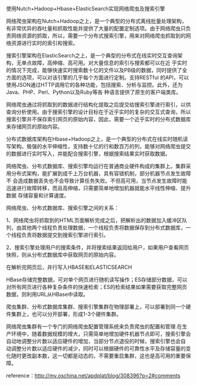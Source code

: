 使用Nutch+Hadoop+Hbase+ElasticSearch实现网络爬虫及搜索引擎  

网络爬虫架构在Nutch+Hadoop之上，是一个典型的分布式离线批量处理架构，有非常优异的吞吐量和抓取性能并提供了大量的配置定制选项。由于网络爬虫只负责网络资源的抓取，所以，需要一个分布式搜索引擎，用来对网络爬虫抓取到的网络资源进行实时的索引和搜索。  

搜索引擎架构在ElasticSearch之上，是一个典型的分布式在线实时交互查询架构，无单点故障，高伸缩、高可用。对大量信息的索引与搜索都可以在近 乎实时的情况下完成，能够快速实时搜索数十亿的文件以及PB级的数据，同时提供了全方面的选项，可以对该引擎的几乎每个方面进行定制。支持RESTful 的API，可以使用JSON通过HTTP调用它的各种功能，包括搜索、分析与监控。此外，还为Java、PHP、Perl、Python以及Ruby等各 种语言提供了原生的客户端类库。  

网络爬虫通过将抓取到的数据进行结构化提取之后提交给搜索引擎进行索引，以供查询分析使用。由于搜索引擎的设计目标在于近乎实时的复杂的交互式查询，所以搜索引擎并不保存索引网页的原始内容，因此，需要一个近乎实时的分布式数据库来存储网页的原始内容。  

分布式数据库架构在Hbase+Hadoop之上，是一个典型的分布式在线实时随机读写架构。极强的水平伸缩性，支持数十亿的行和数百万的列，能够对网络爬虫提交的数据进行实时写入，并能配合搜索引擎，根据搜索结果实时获取数据。  

网络爬虫、分布式数据库、搜索引擎均运行在普通商业硬件构成的集群上。集群采用分布式架构，能扩展到成千上万台机器，具有容错机制，部分机器节点发生故障不 会造成数据丢失也不会导致计算任务失败。不但高可用，当节点发生故障时能迅速进行故障转移，而且高伸缩，只需要简单地增加机器就能水平线性伸缩、提升数据 存储容量和计算速度。



网络爬虫、分布式数据库、搜索引擎之间的关系：



1、网络爬虫将抓取到的HTML页面解析完成之后，把解析出的数据加入缓冲区队列，由其他两个线程负责处理数据，一个线程负责将数据保存到分布式数据库，一个线程负责将数据提交到搜索引擎进行索引。



2、搜索引擎处理用户的搜索条件，并将搜索结果返回给用户，如果用户查看网页快照，则从分布式数据库中获取网页的原始内容。

在解析完网页后，并行写入HBASE和ELASTICSEARCH

HBase存储完整数据，可对单个网页进行随机读写操作；ES存储部分数据，可以对所有网页进行各种复杂条件的快速检索；ES的检索结果如果需要获取完整网页数据，则利用URL从HBase中读取。  

爬虫集群、分布式数据库集群、搜索引擎集群在物理部署上，可以部署到同一个硬件集群上，也可以分开部署，形成1-3个硬件集群。



网络爬虫集群有一个专门的网络爬虫配置管理系统来负责爬虫的配置和管理.在生产环境中，随着数据规模的增大，只需简单地增加硬件机器节点即可，搜索引擎会自动地调整分片数以适应硬件的增加，当部分节点退役的时候，搜索引擎也会自 动调整分片数以适应硬件的减少，同时可以根据硬件的可靠性水平及存储容量的变化随时更改副本数，这一切都是动态的，不需要重启集群，这也是高可用的重要保障。

reference：http://my.oschina.net/apdplat/blog/308396?p=2#comments
